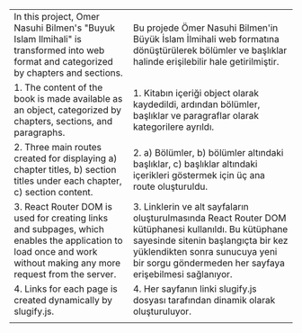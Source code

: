 <table>
  <tr>
    <td>In this project, Omer Nasuhi Bilmen's "Buyuk Islam Ilmihali" is transformed into web format and categorized by chapters and sections.</td>
    <td>Bu projede Ömer Nasuhi Bilmen'in Büyük İslam İlmihali web formatına dönüştürülerek bölümler ve başlıklar halinde erişilebilir hale getirilmiştir.</td>
  </tr>
  <tr>
    <td>
      1. The content of the book is made available as an object, categorized by chapters, sections, and paragraphs.<br />
    </td>
    <td>
      1. Kitabın içeriği object olarak kaydedildi, ardından bölümler, başlıklar ve paragraflar olarak kategorilere ayrıldı.
    </td>
  </tr>
  <tr>
    <td>2. Three main routes created for displaying a) chapter titles, b) section titles under each chapter, c) section content.
    </td>
    <td>2. a) Bölümler, b) bölümler altındaki başlıklar, c) başlıklar altındaki içerikleri göstermek için üç ana route oluşturuldu.
    </td>
  </tr>
  <tr>
    <td>3. React Router DOM is used for creating links and subpages, which enables the application to load once and work without making any more request from the server.
    </td>
    <td>3. Linklerin ve alt sayfaların oluşturulmasında React Router DOM kütüphanesi kullanıldı. Bu kütüphane sayesinde sitenin başlangıçta bir kez yüklendikten sonra sunucuya yeni bir sorgu göndermeden her sayfaya erişebilmesi sağlanıyor.
    </td>
  </tr>
  <tr>
    <td>4. Links for each page is created dynamically by slugify.js.
    </td>
    <td>4. Her sayfanın linki slugify.js dosyası tarafından dinamik olarak oluşturuluyor.
    </td>
  </tr>
  <tr>
    <td>
    </td>
    <td>
    </td>
  </tr>
</table>


